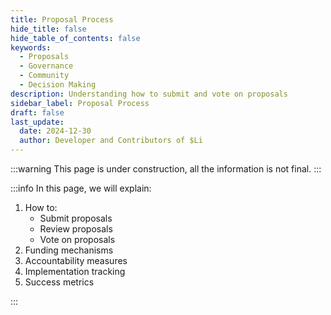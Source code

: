 ```yaml
---
title: Proposal Process
hide_title: false
hide_table_of_contents: false
keywords:
  - Proposals
  - Governance
  - Community
  - Decision Making
description: Understanding how to submit and vote on proposals
sidebar_label: Proposal Process
draft: false
last_update:
  date: 2024-12-30
  author: Developer and Contributors of $Li
---
```


:::warning
This page is under construction, all the information is not final.
:::

:::info
In this page, we will explain:

1. How to:
   - Submit proposals
   - Review proposals
   - Vote on proposals
2. Funding mechanisms
3. Accountability measures
4. Implementation tracking
5. Success metrics

:::
